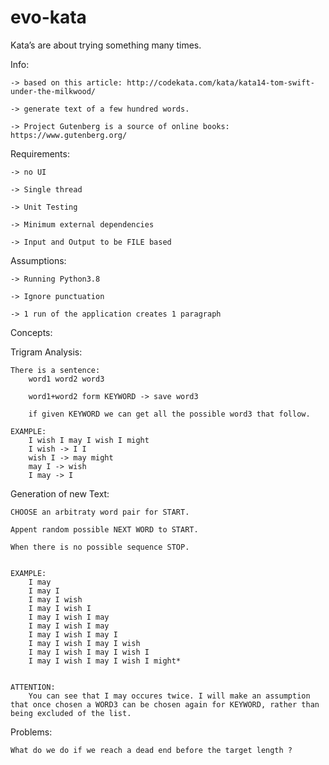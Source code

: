 # evo-kata
Kata’s are about trying something many times.

Info: 

    -> based on this article: http://codekata.com/kata/kata14-tom-swift-under-the-milkwood/

    -> generate text of a few hundred words. 

    -> Project Gutenberg is a source of online books: https://www.gutenberg.org/


Requirements: 

    -> no UI

    -> Single thread

    -> Unit Testing

    -> Minimum external dependencies 

    -> Input and Output to be FILE based


Assumptions:

    -> Running Python3.8

    -> Ignore punctuation

    -> 1 run of the application creates 1 paragraph


Concepts:

Trigram Analysis: 

    There is a sentence: 
        word1 word2 word3 

        word1+word2 form KEYWORD -> save word3 

        if given KEYWORD we can get all the possible word3 that follow. 

    EXAMPLE:
        I wish I may I wish I might 
        I wish -> I I
        wish I -> may might
        may I -> wish
        I may -> I

Generation of new Text:

    CHOOSE an arbitraty word pair for START.

    Appent random possible NEXT WORD to START. 

    When there is no possible sequence STOP. 


    EXAMPLE:
        I may 
        I may I
        I may I wish
        I may I wish I
        I may I wish I may
        I may I wish I may
        I may I wish I may I
        I may I wish I may I wish
        I may I wish I may I wish I 
        I may I wish I may I wish I might*


    ATTENTION:
        You can see that I may occures twice. I will make an assumption that once chosen a WORD3 can be chosen again for KEYWORD, rather than being excluded of the list. 

Problems:

    What do we do if we reach a dead end before the target length ? 

